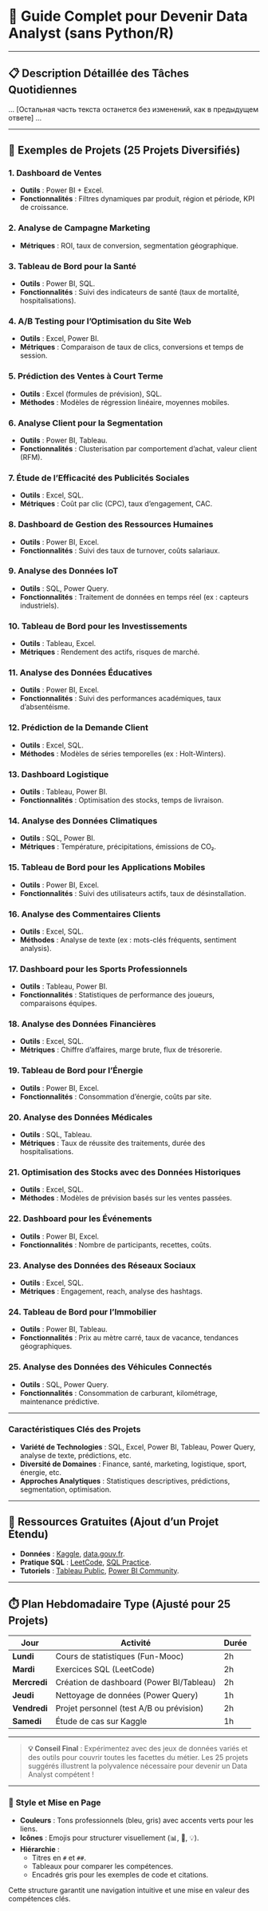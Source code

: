 

# 🌟 Guide Complet pour Devenir Data Analyst (sans Python/R)

---

## 📋 **Description Détaillée des Tâches Quotidiennes**
... [Остальная часть текста останется без изменений, как в предыдущем ответе] ...

---

## 📂 **Exemples de Projets** (25 Projets Diversifiés)

### **1. Dashboard de Ventes**  
- **Outils** : Power BI + Excel.  
- **Fonctionnalités** : Filtres dynamiques par produit, région et période, KPI de croissance.  

### **2. Analyse de Campagne Marketing**  
- **Métriques** : ROI, taux de conversion, segmentation géographique.  

### **3. Tableau de Bord pour la Santé**  
- **Outils** : Power BI, SQL.  
- **Fonctionnalités** : Suivi des indicateurs de santé (taux de mortalité, hospitalisations).  

### **4. A/B Testing pour l’Optimisation du Site Web**  
- **Outils** : Excel, Power BI.  
- **Métriques** : Comparaison de taux de clics, conversions et temps de session.  

### **5. Prédiction des Ventes à Court Terme**  
- **Outils** : Excel (formules de prévision), SQL.  
- **Méthodes** : Modèles de régression linéaire, moyennes mobiles.  

### **6. Analyse Client pour la Segmentation**  
- **Outils** : Power BI, Tableau.  
- **Fonctionnalités** : Clusterisation par comportement d’achat, valeur client (RFM).  

### **7. Étude de l’Efficacité des Publicités Sociales**  
- **Outils** : Excel, SQL.  
- **Métriques** : Coût par clic (CPC), taux d’engagement, CAC.  

### **8. Dashboard de Gestion des Ressources Humaines**  
- **Outils** : Power BI, Excel.  
- **Fonctionnalités** : Suivi des taux de turnover, coûts salariaux.  

### **9. Analyse des Données IoT**  
- **Outils** : SQL, Power Query.  
- **Fonctionnalités** : Traitement de données en temps réel (ex : capteurs industriels).  

### **10. Tableau de Bord pour les Investissements**  
- **Outils** : Tableau, Excel.  
- **Métriques** : Rendement des actifs, risques de marché.  

### **11. Analyse des Données Éducatives**  
- **Outils** : Power BI, Excel.  
- **Fonctionnalités** : Suivi des performances académiques, taux d’absentéisme.  

### **12. Prédiction de la Demande Client**  
- **Outils** : Excel, SQL.  
- **Méthodes** : Modèles de séries temporelles (ex : Holt-Winters).  

### **13. Dashboard Logistique**  
- **Outils** : Tableau, Power BI.  
- **Fonctionnalités** : Optimisation des stocks, temps de livraison.  

### **14. Analyse des Données Climatiques**  
- **Outils** : SQL, Power BI.  
- **Métriques** : Température, précipitations, émissions de CO₂.  

### **15. Tableau de Bord pour les Applications Mobiles**  
- **Outils** : Power BI, Excel.  
- **Fonctionnalités** : Suivi des utilisateurs actifs, taux de désinstallation.  

### **16. Analyse des Commentaires Clients**  
- **Outils** : Excel, SQL.  
- **Méthodes** : Analyse de texte (ex : mots-clés fréquents, sentiment analysis).  

### **17. Dashboard pour les Sports Professionnels**  
- **Outils** : Tableau, Power BI.  
- **Fonctionnalités** : Statistiques de performance des joueurs, comparaisons équipes.  

### **18. Analyse des Données Financières**  
- **Outils** : Excel, SQL.  
- **Métriques** : Chiffre d’affaires, marge brute, flux de trésorerie.  

### **19. Tableau de Bord pour l’Énergie**  
- **Outils** : Power BI, Excel.  
- **Fonctionnalités** : Consommation d’énergie, coûts par site.  

### **20. Analyse des Données Médicales**  
- **Outils** : SQL, Tableau.  
- **Métriques** : Taux de réussite des traitements, durée des hospitalisations.  

### **21. Optimisation des Stocks avec des Données Historiques**  
- **Outils** : Excel, SQL.  
- **Méthodes** : Modèles de prévision basés sur les ventes passées.  

### **22. Dashboard pour les Événements**  
- **Outils** : Power BI, Excel.  
- **Fonctionnalités** : Nombre de participants, recettes, coûts.  

### **23. Analyse des Données des Réseaux Sociaux**  
- **Outils** : Excel, SQL.  
- **Métriques** : Engagement, reach, analyse des hashtags.  

### **24. Tableau de Bord pour l’Immobilier**  
- **Outils** : Power BI, Tableau.  
- **Fonctionnalités** : Prix au mètre carré, taux de vacance, tendances géographiques.  

### **25. Analyse des Données des Véhicules Connectés**  
- **Outils** : SQL, Power Query.  
- **Fonctionnalités** : Consommation de carburant, kilométrage, maintenance prédictive.  

---

### **Caractéristiques Clés des Projets**  
- **Variété de Technologies** : SQL, Excel, Power BI, Tableau, Power Query, analyse de texte, prédictions, etc.  
- **Diversité de Domaines** : Finance, santé, marketing, logistique, sport, énergie, etc.  
- **Approches Analytiques** : Statistiques descriptives, prédictions, segmentation, optimisation.  

---

## 🔗 **Ressources Gratuites** (Ajout d’un Projet Étendu)
- **Données** : [Kaggle](https://www.kaggle.com/), [data.gouv.fr](https://www.data.gouv.fr/).  
- **Pratique SQL** : [LeetCode](https://leetcode.com/), [SQL Practice](https://www.sql-practice.com/).  
- **Tutoriels** : [Tableau Public](https://public.tableau.com/), [Power BI Community](https://community.powerbi.com/).  

---

## ⏱️ **Plan Hebdomadaire Type** (Ajusté pour 25 Projets)  
| Jour       | Activité                                  | Durée   |
|------------|-------------------------------------------|---------|
| **Lundi**  | Cours de statistiques (Fun-Mooc)          | 2h      |
| **Mardi**  | Exercices SQL (LeetCode)                  | 2h      |
| **Mercredi**| Création de dashboard (Power BI/Tableau) | 2h      |
| **Jeudi**  | Nettoyage de données (Power Query)        | 1h      |
| **Vendredi**| Projet personnel (test A/B ou prévision) | 2h      |
| **Samedi**  | Étude de cas sur Kaggle                  | 1h      |

---

> **💡 Conseil Final** : Expérimentez avec des jeux de données variés et des outils pour couvrir toutes les facettes du métier. Les 25 projets suggérés illustrent la polyvalence nécessaire pour devenir un Data Analyst compétent !  

---

### 🎨 **Style et Mise en Page**  
- **Couleurs** : Tons professionnels (bleu, gris) avec accents verts pour les liens.  
- **Icônes** : Emojis pour structurer visuellement (📊, 🚀, 💡).  
- **Hiérarchie** :  
  - Titres en `#` et `##`.  
  - Tableaux pour comparer les compétences.  
  - Encadrés gris pour les exemples de code et citations.  

Cette structure garantit une navigation intuitive et une mise en valeur des compétences clés.
